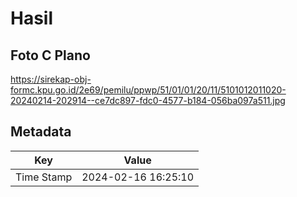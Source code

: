 # Hasil

## Foto C Plano

https://sirekap-obj-formc.kpu.go.id/2e69/pemilu/ppwp/51/01/01/20/11/5101012011020-20240214-202914--ce7dc897-fdc0-4577-b184-056ba097a511.jpg


## Metadata

| Key        | Value               |
| ---------- | ------------------- |
| Time Stamp | 2024-02-16 16:25:10 |



